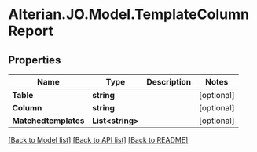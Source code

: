 # Alterian.JO.Model.TemplateColumnReport

## Properties

Name | Type | Description | Notes
------------ | ------------- | ------------- | -------------
**Table** | **string** |  | [optional] 
**Column** | **string** |  | [optional] 
**Matchedtemplates** | **List&lt;string&gt;** |  | [optional] 

[[Back to Model list]](../README.md#documentation-for-models) [[Back to API list]](../README.md#documentation-for-api-endpoints) [[Back to README]](../README.md)

